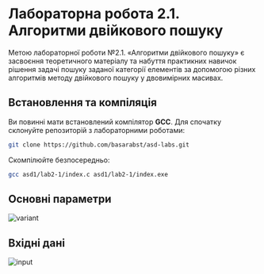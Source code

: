 # Лабораторна робота 2.1. Алгоритми двійкового пошуку

Метою лабораторної роботи №2.1. «Алгоритми двійкового пошуку» є засвоєння теоретичного матеріалу та набуття практикних 
навичок рішення задачі пошуку заданої категорії елементів за допомогою різних алгоритмів методу двійкового пошуку у двовимірних масивах.

## Встановлення та компіляція
Ви повинні мати встановлений компілятор **GCC**. Для спочатку склонуйте репозиторій з лабораторними роботами:

```bash
git clone https://github.com/basarabst/asd-labs.git
```

Скомпілюйте безпосередньо:

```bash
gcc asd1/lab2-1/index.c asd1/lab2-1/index.exe
```

## Основні параметри

![variant](https://github.com/basarabst/asd-labs/assets/114052215/5db12f35-eb53-44df-a56d-6c40b70da4f7)

## Вхідні дані
![input](https://github.com/basarabst/asd-labs/assets/114052215/7cb1c12a-0362-4480-b57b-88ac6a032301)

